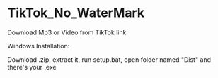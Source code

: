 # TikTok_No_WaterMark
Download Mp3 or Video from TikTok link

Windows Installation: 

Download .zip, extract it, run setup.bat, open folder named "Dist" and there's your .exe
